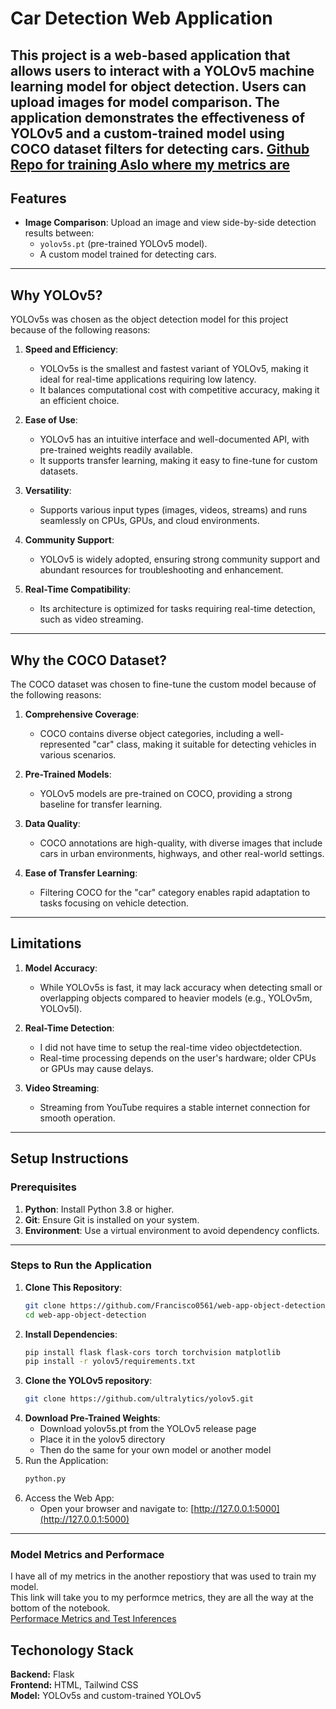 # Car Detection Web Application

This project is a web-based application that allows users to interact with a YOLOv5 machine learning model for object detection. Users can upload images for model comparison. The application demonstrates the effectiveness of YOLOv5 and a custom-trained model using COCO dataset filters for detecting cars.
[Github Repo for training Aslo where my metrics are](https://github.com/Francisco0561/RealTimeObjectDetectionTrain)
---

## Features

- **Image Comparison**: Upload an image and view side-by-side detection results between:
  - `yolov5s.pt` (pre-trained YOLOv5 model).
  - A custom model trained for detecting cars.
---

## Why YOLOv5?

YOLOv5s was chosen as the object detection model for this project because of the following reasons:

1. **Speed and Efficiency**:
   - YOLOv5s is the smallest and fastest variant of YOLOv5, making it ideal for real-time applications requiring low latency.
   - It balances computational cost with competitive accuracy, making it an efficient choice.

2. **Ease of Use**:
   - YOLOv5 has an intuitive interface and well-documented API, with pre-trained weights readily available.
   - It supports transfer learning, making it easy to fine-tune for custom datasets.

3. **Versatility**:
   - Supports various input types (images, videos, streams) and runs seamlessly on CPUs, GPUs, and cloud environments.

4. **Community Support**:
   - YOLOv5 is widely adopted, ensuring strong community support and abundant resources for troubleshooting and enhancement.

5. **Real-Time Compatibility**:
   - Its architecture is optimized for tasks requiring real-time detection, such as video streaming.

---

## Why the COCO Dataset?

The COCO dataset was chosen to fine-tune the custom model because of the following reasons:

1. **Comprehensive Coverage**:
   - COCO contains diverse object categories, including a well-represented "car" class, making it suitable for detecting vehicles in various scenarios.

2. **Pre-Trained Models**:
   - YOLOv5 models are pre-trained on COCO, providing a strong baseline for transfer learning.

3. **Data Quality**:
   - COCO annotations are high-quality, with diverse images that include cars in urban environments, highways, and other real-world settings.

4. **Ease of Transfer Learning**:
   - Filtering COCO for the "car" category enables rapid adaptation to tasks focusing on vehicle detection.

---

## Limitations

1. **Model Accuracy**:
   - While YOLOv5s is fast, it may lack accuracy when detecting small or overlapping objects compared to heavier models (e.g., YOLOv5m, YOLOv5l).

2. **Real-Time Detection**:
   - I did not have time to setup the real-time video objectdetection.
   - Real-time processing depends on the user's hardware; older CPUs or GPUs may cause delays.

4. **Video Streaming**:
   - Streaming from YouTube requires a stable internet connection for smooth operation.

---

## Setup Instructions

### Prerequisites

1. **Python**: Install Python 3.8 or higher.
2. **Git**: Ensure Git is installed on your system.
3. **Environment**: Use a virtual environment to avoid dependency conflicts.

---

### Steps to Run the Application

1. **Clone This Repository**:
   ```bash
   git clone https://github.com/Francisco0561/web-app-object-detection.git
   cd web-app-object-detection
2. **Install Dependencies**:
   ```bash
   pip install flask flask-cors torch torchvision matplotlib 
   pip install -r yolov5/requirements.txt
3. **Clone the YOLOv5 repository**:
   ```bash
   git clone https://github.com/ultralytics/yolov5.git
5. **Download Pre-Trained Weights**:
   - Download yolov5s.pt from the YOLOv5 release page
   - Place it in the yolov5 directory
   - Then do the same for your own model or another model
6. Run the Application:
   ```bash
   python.py
7. Access the Web App:
   - Open your browser and navigate to: [http://127.0.0.1:5000](http://127.0.0.1:5000)
  
---

### Model Metrics and Performace
I have all of my metrics in the another repostiory that was used to train my model.  
This link will take you to my performce metrics, they are all the way at the bottom of the notebook.  
[Performace Metrics and Test Inferences](https://github.com/Francisco0561/RealTimeObjectDetectionTrain/blob/main/Project_Milestone.ipynb)

## Techonology Stack
**Backend:** Flask  
**Frontend:** HTML, Tailwind CSS  
**Model:** YOLOv5s and custom-trained YOLOv5  

   
